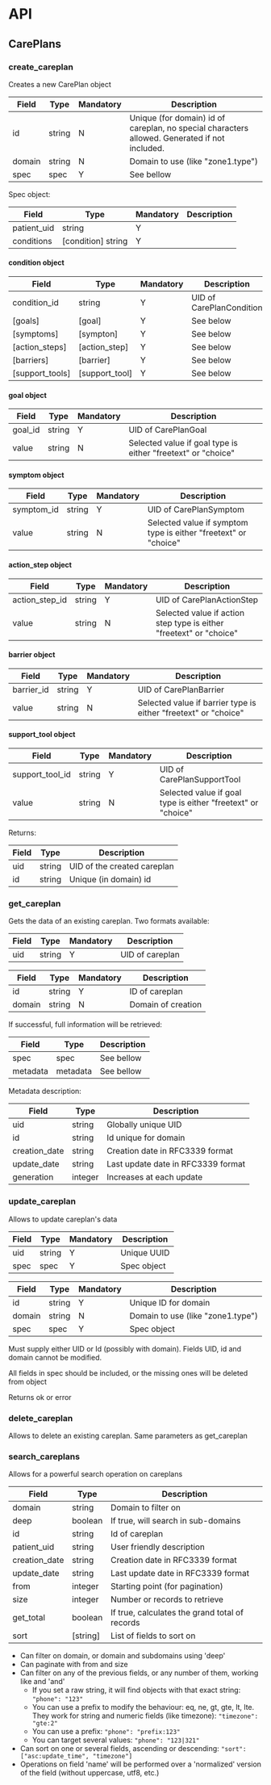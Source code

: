# API


## CarePlans


### create_careplan
Creates a new CarePlan object

|Field|Type|Mandatory|Description
|---|---|---|---
|id|string|N|Unique (for domain) id of careplan, no special characters allowed. Generated if not included.
|domain|string|N|Domain to use (like "zone1.type")
|spec|spec|Y|See bellow

Spec object:

|Field|Type|Mandatory|Description
|---|---|---|---
|patient_uid|string|Y|
|conditions| [condition] string|Y|

#### condition object

| Field | Type | Mandatory | Description |
| ---- | ---- | ---- | ---- |
| condition_id | string | Y | UID of CarePlanCondition |
| [goals] | [goal] | Y | See below |
| [symptoms] | [sympton] | Y | See below |
| [action_steps] | [action_step] | Y | See below |
| [barriers] | [barrier] | Y | See below |
| [support_tools] | [support_tool] | Y | See below |

#### goal object

| Field | Type | Mandatory | Description |
| ---- | ---- | ---- | ---- |
| goal_id | string | Y | UID of CarePlanGoal |
| value | string | N | Selected value if goal type is either "freetext" or "choice" |

#### symptom object

| Field | Type | Mandatory | Description |
| ---- | ---- | ---- | ---- |
| symptom_id | string | Y | UID of CarePlanSymptom |
| value | string | N | Selected value if symptom type is either "freetext" or "choice" |

#### action_step object

| Field | Type | Mandatory | Description |
| ---- | ---- | ---- | ---- |
| action_step_id | string | Y | UID of CarePlanActionStep |
| value | string | N | Selected value if action step type is either "freetext" or "choice" |

#### barrier object

| Field | Type | Mandatory | Description |
| ---- | ---- | ---- | ---- |
| barrier_id | string | Y | UID of CarePlanBarrier |
| value | string | N | Selected value if barrier type is either "freetext" or "choice" |

#### support_tool object

| Field | Type | Mandatory | Description |
| ---- | ---- | ---- | ---- |
| support_tool_id | string | Y | UID of CarePlanSupportTool |
| value | string | N | Selected value if goal type is either "freetext" or "choice" |



Returns:


|Field|Type|Description
|---|---|---
|uid|string|UID of the created careplan
|id|string|Unique (in domain) id


### get_careplan
Gets the data of an existing careplan. Two formats available:

|Field|Type|Mandatory|Description
|---|---|---|---
|uid|string|Y|UID of careplan


|Field|Type|Mandatory|Description
|---|---|---|---
|id|string|Y|ID of careplan
|domain|string|N|Domain of creation


If successful, full information will be retrieved:

|Field|Type|Description
|---|---|---
|spec|spec|See bellow
|metadata|metadata|See bellow


Metadata description:

|Field|Type|Description
|---|---|---
|uid|string|Globally unique UID
|id|string|Id unique for domain
|creation_date|string|Creation date in RFC3339 format
|update_date|string|Last update date in RFC3339 format
|generation|integer|Increases at each update



### update_careplan
Allows to update careplan's data

|Field|Type|Mandatory|Description
|---|---|---|---
|uid|string|Y|Unique UUID
|spec|spec|Y|Spec object

|Field|Type|Mandatory|Description
|---|---|---|---
|id|string|Y|Unique ID for domain
|domain|string|N|Domain to use (like "zone1.type")
|spec|spec|Y|Spec object


Must supply either UID or Id (possibly with domain). Fields UID, id and domain cannot be modified.

All fields in spec should be included, or the missing ones will be deleted from object


Returns ok or error


### delete_careplan

Allows to delete an existing careplan. Same parameters as get_careplan


### search_careplans
Allows for a powerful search operation on careplans


|Field|Type|Description
|---|---|---
|domain|string|Domain to filter on
|deep|boolean|If true, will search in sub-domains
|id|string|Id of careplan
|patient_uid|string|User friendly description
|creation_date|string|Creation date in RFC3339 format
|update_date|string|Last update date in RFC3339 format
|from|integer|Starting point (for pagination)
|size|integer|Number or records to retrieve
|get_total|boolean|If true, calculates the grand total of records
|sort|\[string\]|List of fields to sort on

* Can filter on domain, or domain and subdomains using 'deep'
* Can paginate with from and size
* Can filter on any of the previous fields, or any number of them, working like and 'and'
  * If you set a raw string, it will find objects with that exact string: `"phone": "123"`
  * You can use a prefix to modify the behaviour: eq, ne, gt, gte, lt, lte. They work for string and numeric fields (like timezone): `"timezone": "gte:2"` 
  * You can use a prefix: `"phone": "prefix:123"`
  * You can target several values: `"phone": "123|321"`
* Can sort on one or several fields, ascending or descending: `"sort": ["asc:update_time", "timezone"]` 
* Operations on field 'name' will be performed over a 'normalized' version of the field (without uppercase, utf8, etc.)
